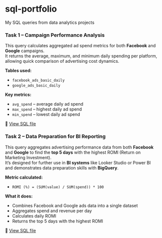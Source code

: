# sql-portfolio
My SQL queries from data analytics projects
###  Task 1 – Campaign Performance Analysis

This query calculates aggregated ad spend metrics for both **Facebook** and **Google** campaigns.  
It returns the average, maximum, and minimum daily spending per platform, allowing quick comparison of advertising cost dynamics.

**Tables used:**  
- `facebook_ads_basic_daily`  
- `google_ads_basic_daily`

**Key metrics:**  
- `avg_spend` – average daily ad spend  
- `max_spend` – highest daily ad spend  
- `min_spend` – lowest daily ad spend  

📁 [View SQL file](./task_1_campaign_details.sql)

###  Task 2 – Data Preparation for BI Reporting

This query aggregates advertising performance data from both **Facebook** and **Google** to find the **top 5 days** with the highest ROMI (Return on Marketing Investment).  
It’s designed for further use in **BI systems** like Looker Studio or Power BI and demonstrates data preparation skills with **BigQuery**.

**Metric calculated:**  
- `ROMI (%) = (SUM(value) / SUM(spend)) * 100`

**What it does:**  
- Combines Facebook and Google ads data into a single dataset  
- Aggregates spend and revenue per day  
- Calculates daily ROMI  
- Returns the top 5 days with the highest ROMI

📁 [View SQL file](./task_2_bi_data_preparation.sql)

